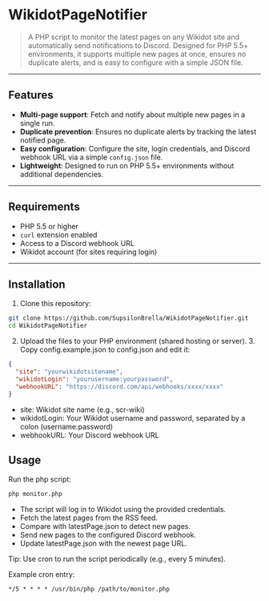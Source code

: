 # WikidotPageNotifier

> A PHP script to monitor the latest pages on any Wikidot site and automatically send notifications to Discord. Designed for PHP 5.5+ environments, it supports multiple new pages at once, ensures no duplicate alerts, and is easy to configure with a simple JSON file.

---

## Features

- **Multi-page support**: Fetch and notify about multiple new pages in a single run.
- **Duplicate prevention**: Ensures no duplicate alerts by tracking the latest notified page.
- **Easy configuration**: Configure the site, login credentials, and Discord webhook URL via a simple `config.json` file.
- **Lightweight**: Designed to run on PHP 5.5+ environments without additional dependencies.

---

## Requirements

- PHP 5.5 or higher
- `curl` extension enabled
- Access to a Discord webhook URL
- Wikidot account (for sites requiring login)

---

## Installation

1. Clone this repository:

```bash
git clone https://github.com/SupsilonBrella/WikidotPageNotifier.git
cd WikidotPageNotifier
```
2.	Upload the files to your PHP environment (shared hosting or server).
	3.	Copy config.example.json to config.json and edit it:
```json
{
  "site": "yourwikidotsitename",
  "wikidotLogin": "yourusername:yourpassword",
  "webhookURL": "https://discord.com/api/webhooks/xxxx/xxxx"
}
```
* site: Wikidot site name (e.g., scr-wiki)
* wikidotLogin: Your Wikidot username and password, separated by a colon (username:password)
* webhookURL: Your Discord webhook URL
## Usage
Run the php script:
```bash
php monitor.php
```
* The script will log in to Wikidot using the provided credentials.
* Fetch the latest pages from the RSS feed.
* Compare with latestPage.json to detect new pages.
* Send new pages to the configured Discord webhook.
* Update latestPage.json with the newest page URL.

Tip: Use cron to run the script periodically (e.g., every 5 minutes).

Example cron entry:
```cron
*/5 * * * * /usr/bin/php /path/to/monitor.php
```


